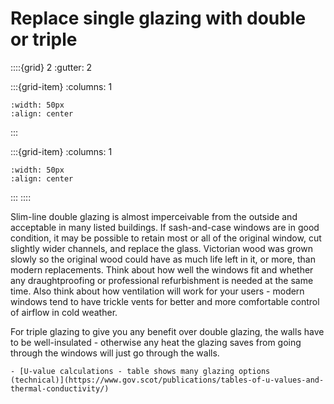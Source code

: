 # Replace single glazing with double or triple


::::{grid} 2
:gutter: 2

:::{grid-item}
:columns: 1
```{image} ../images/cost-5.jpg
:width: 50px
:align: center
```
:::

:::{grid-item}
:columns: 1 
```{image} ../images/4-star.jpg
:width: 50px
:align: center
```
:::
::::

Slim-line double glazing is almost imperceivable from the outside and acceptable in many listed buildings.  If sash-and-case windows are in good condition, it may be possible to retain most or all of the original window, cut slightly wider channels, and replace the glass.   Victorian wood was grown slowly so the original wood could have as much life left in it, or more, than modern replacements.  Think about how well the windows fit and whether any draughtproofing or professional refurbishment is needed at the same time.  Also think about how ventilation will work for your users - modern windows tend to have trickle vents for better and more comfortable control of airflow in cold weather.

For triple glazing to give you any benefit over double glazing, the walls have to be well-insulated - otherwise any heat the glazing saves from going through the windows will just go through the walls.  

```{admonition} More information
- [U-value calculations - table shows many glazing options (technical)](https://www.gov.scot/publications/tables-of-u-values-and-thermal-conductivity/)
```

